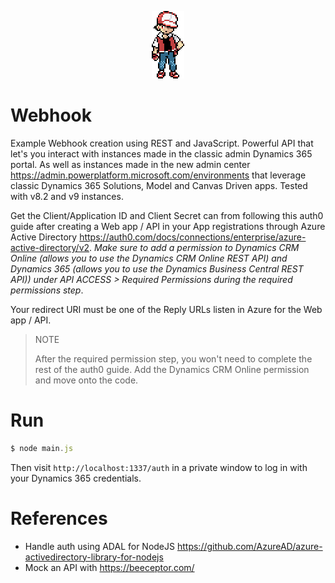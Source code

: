 <p align="center"><img src="img/red.png"></p>

# Webhook
Example Webhook creation using REST and JavaScript. Powerful API that let's you interact with instances made in the classic admin Dynamics 365 portal. As well as instances made in the new admin center https://admin.powerplatform.microsoft.com/environments that leverage classic Dynamics 365 Solutions, Model and Canvas Driven apps. Tested with v8.2 and v9 instances.

Get the Client/Application ID and Client Secret can from following this auth0 guide after creating a Web app / API in your App registrations through Azure Active Directory https://auth0.com/docs/connections/enterprise/azure-active-directory/v2. *Make sure to add a permission to Dynamics CRM Online (allows you to use the Dynamics CRM Online REST API) and Dynamics 365 (allows you to use the Dynamics Business Central REST API)) under API ACCESS > Required Permissions during the required permissions step*.

Your redirect URI must be one of the Reply URLs listen in Azure for the Web app / API.

> NOTE
>
> After the required permission step, you won't need to complete the rest of the auth0 guide. Add the Dynamics CRM Online permission and move onto the code.

# Run
```js
$ node main.js
```
 Then visit `http://localhost:1337/auth` in a private window to log in with your Dynamics 365 credentials.

# References

- Handle auth using ADAL for NodeJS https://github.com/AzureAD/azure-activedirectory-library-for-nodejs
- Mock an API with https://beeceptor.com/

